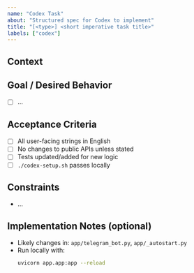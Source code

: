 ```yaml
---
name: "Codex Task"
about: "Structured spec for Codex to implement"
title: "[<type>] <short imperative task title>"
labels: ["codex"]
---
```


## Context
<!-- Short description of current state and why we need this change -->

## Goal / Desired Behavior
<!-- What should happen when this is done? -->
- [ ] ...

## Acceptance Criteria
<!-- Tick-able list Codex can verify before PR -->
- [ ] All user-facing strings in English
- [ ] No changes to public APIs unless stated
- [ ] Tests updated/added for new logic
- [ ] `./codex-setup.sh` passes locally

## Constraints
<!-- E.g., don't touch certain files, keep backward compatibility -->
- ...

## Implementation Notes (optional)
<!-- Any pointers, file paths, or relevant commands -->
- Likely changes in: `app/telegram_bot.py`, `app/_autostart.py`
- Run locally with:
  ```bash
  uvicorn app.app:app --reload

